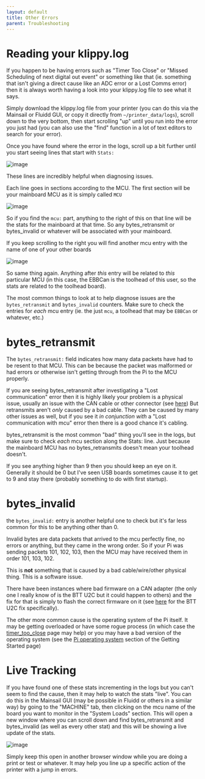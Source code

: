 ```yaml
---
layout: default 
title: Other Errors
parent: Troubleshooting
---
```


# Reading your klippy.log

If you happen to be having errors such as "Timer Too Close" or "Missed Scheduling of next digital out event" or something like that (ie. something that isn't giving a direct cause like an ADC error or a Lost Comms error)
then it is always worth having a look into your klippy.log file to see what it says.

Simply download the klippy.log file from your printer (you can do this via the Mainsail or Fluidd GUI, or copy it directly from `~/printer_data/logs`), scroll down to the very bottom, then start scrolling "up" until you 
run into the error you just had (you can also use the "find" function in a lot of text editors to search for your error).

Once you have found where the error in the logs, scroll up a bit further until you start seeing lines that start with `Stats:`

![image](https://github.com/user-attachments/assets/c0ca73e4-0b5b-46b5-aea6-d3f08959a63d)

These lines are incredibly helpful when diagnosing issues. 

Each line goes in sections according to the MCU. The first section will be your mainboard MCU as it is simply called `MCU`

![image](https://github.com/user-attachments/assets/23c8dcf7-c87a-48c6-8d0c-3130a7293b10)

So if you find the `mcu:` part, anything to the right of this on that line will be the stats for the mainboard at that time.  So any bytes_retransmit or bytes_invalid or whatever will be associated with your mainboard.

If you keep scrolling to the right you will find another mcu entry with the name of one of your other boards

![image](https://github.com/user-attachments/assets/4b0c49eb-60ae-443d-9ade-d5eb9c63b1a3)

So same thing again. Anything after *this* entry will be related to *this* particular MCU (in this case, the EBBCan is the toolhead of this user, so the stats are related to the toolhead board).

The most common things to look at to help diagnose issues are the `bytes_retransmit` and `bytes_invalid` counters. Make sure to check the entries for *each* mcu entry (ie. the just `mcu`, a toolhead that may be `EBBCan` or whatever, etc.)

# bytes_retransmit

The `bytes_retransmit:` field indicates how many data packets have had to be resent to that MCU. This can be because the packet was malformed or had errors or otherwise isn't getting through from the Pi to the MCU properly.

If you are seeing bytes_retransmit after investigating a "Lost communication" error then it is highly likely your problem is a physical issue, usually an issue with the CAN cable or other connector (see [here](./lost_communication_to_mcu.md))
But retransmits aren't *only* caused by a bad cable. They can be caused by many other issues as well, but if you see it *in conjunction with* a "Lost communication with mcu" error then there is a good chance it's cabling.

bytes_retransmit is the most common "bad" thing you'll see in the logs, but make sure to check *each* mcu section along the Stats: line. Just because the mainboard MCU has no bytes_retransmits doesn't mean your toolhead doesn't.

If you see anything higher than 9 then you should keep an eye on it. Generally it should be 0 but I've seen USB boards sometimes cause it to get to 9 and stay there (probably something to do with first startup).

# bytes_invalid

the `bytes_invalid:` entry is another helpful one to check but it's far less common for this to be anything other than 0.

Invalid bytes are data packets that arrived to the mcu perfectly fine, no errors or anything, but they came in the wrong order. So if your Pi was sending packets 101, 102, 103, then the MCU may have received them in order 101, 103, 102.

This is **not** something that is caused by a bad cable/wire/other physical thing. This is a software issue.

There have been instances where bad firmware on a CAN adapter (the only one I really know of is the BTT U2C but it could happen to others) and the fix for that is simply to flash the correct firmware on it (see [here](../can_adapter/BigTreeTech%20U2C%20v2.1/README.md#bad-firmware) 
for the BTT U2C fix specifically).

The other more common cause is the operating system of the Pi itself. It may be getting overloaded or have some rogue process (in which case the [timer_too_close](./timer_too_close.md) page may help) or you may have a bad version of
the operating system (see the [Pi operating system](../Getting_Started.md#raspberry-pi-operating-system) section of the Getting Started page)

# Live Tracking

If you have found one of these stats incrementing in the logs but you can't seem to find the cause, then it may help to watch the stats "live". You can do this in the Mainsail GUI (may be possible in Fluidd or others in a similar way)
by going to the "MACHINE" tab, then clicking on the mcu name of the board you want to monitor in the "System Loads" section. This will open a new window where you can scroll down and find bytes_retransmit and bytes_invalid (as well
as every other stat) and this will be showing a live update of the stats. 

![image](https://github.com/user-attachments/assets/3df25c42-b7b1-4e57-842c-a2a7968c43d0)

Simply keep this open in another browser window while you are doing a print or test or whatever. It may help you line up a specific action of the printer with a jump in errors.
